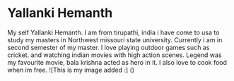 # Yallanki Hemanth
My self Yallanki Hemanth. I am from tirupathi, india i have come to usa to study my masters in Northwest missouri state university. Currently i am in second semester of my master. I love playing outdoor games such as cricket. and watching indian movies with high action scenes. Legend was my favourite movie, bala krishna acted as hero in it. I also love to cook food when im free.
![This is my image added :] ()